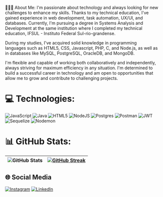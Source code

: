 👨🏻‍💻 About Me:
I'm passionate about technology and always looking for new challenges to enhance my skills. Thanks to my technical education, I've gained experience in web development, task automation, UX/UI, and databases. Currently, I'm pursuing a degree in Systems Analysis and Development at the same institution where I completed my technical education, IFSUL - Instituto Federal Sul-rio-grandense.

During my studies, I've acquired solid knowledge in programming languages such as HTML5, CSS, Javascript, PHP, C, and Node.js, as well as in databases like MySQL, PostgreSQL, OracleDB, and MongoDB.

I'm flexible and capable of working both collaboratively and independently, always striving for maximum efficiency in any situation. I'm determined to build a successful career in technology and am open to opportunities that allow me to grow and contribute to challenging projects.

# 💻 Technologies:
![JavaScript](https://img.shields.io/badge/javascript-%23323330.svg?style=flat&logo=javascript&logoColor=%23F7DF1E) ![Java](https://img.shields.io/badge/java-%23ED8B00.svg?style=flat&logo=openjdk&logoColor=white) ![HTML5](https://img.shields.io/badge/html5-%23E34F26.svg?style=flat&logo=html5&logoColor=white) ![NodeJS](https://img.shields.io/badge/node.js-6DA55F?style=flat&logo=node.js&logoColor=white) ![Postgres](https://img.shields.io/badge/postgres-%23316192.svg?style=flat&logo=postgresql&logoColor=white) ![Postman](https://img.shields.io/badge/Postman-FF6C37?style=flat&logo=postman&logoColor=white) ![JWT](https://img.shields.io/badge/JWT-black?style=flat&logo=JSON%20web%20tokens) ![Sequelize](https://img.shields.io/badge/Sequelize-52B0E7?style=flat&logo=Sequelize&logoColor=white) ![Nodemon](https://img.shields.io/badge/NODEMON-%23323330.svg?style=flat&logo=nodemon&logoColor=%BBDEAD)

# 📊 GitHub Stats:
| ![GitHub Stats](https://github-readme-stats.vercel.app/api?username=NatanMendes0&show_icons=true&theme=dark) | [![GitHub Streak](https://github-readme-streak-stats-silk-nine.vercel.app?user=NatanMendes0&theme=dark)](https://git.io/streak-stats)
| --- | --- |

## 🌐 Social Media
[![Instagram](https://img.shields.io/badge/Instagram-%23E4405F.svg?logo=Instagram&logoColor=white)](https://instagram.com/xnatx___) [![LinkedIn](https://img.shields.io/badge/LinkedIn-%230077B5.svg?logo=linkedin&logoColor=white)](https://linkedin.com/in/natancruzmendes) 
